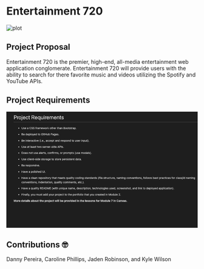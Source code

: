 # Entertainment 720
![plot](https://media.giphy.com/media/aB0pip0UqZarm/giphy.gif?raw=true "Preview")

## Project Proposal
Entertainment 720 is the premier, high-end, all-media entertainment web application conglomerate. Entertainment 720 will provide users with the ability to search for there favorite music and videos utilizing the Spotify and YouTube APIs. 

## Project Requirements
![plot](/project-requirements.png?raw=true "Preview")


## Contributions 🤓
Danny Pereira,
Caroline Phillips,
Jaden Robinson,
and Kyle Wilson
